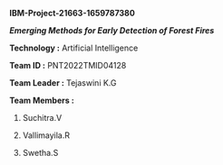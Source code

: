 **IBM-Project-21663-1659787380**

***Emerging Methods for Early Detection of Forest Fires***

**Technology :** Artificial Intelligence

**Team ID :** PNT2022TMID04128

**Team Leader :** Tejaswini K.G

**Team Members :**

1. Suchitra.V

2. Vallimayila.R

3. Swetha.S



